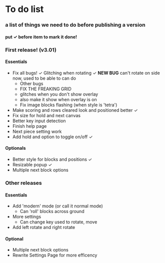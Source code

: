 # To do list
### a list of things we need to do before publishing a version
#### put ✓ before item to mark it done!

### First release! (v3.01)
#### Essentials
* Fix all bugs!
  ✓ Glitching when rotating
  ✓ **NEW BUG** can't rotate on side now, used to be able to can do
  * Other bugs
  * FIX THE FREAKING GRID
   * glitches when you don't show overlay
   * also make it show when overlay is on
  * Fix image blocks flashing (when style is 'tetra')
* Make scoring and rows cleared look and positioned better ✓
* Fix size for hold and next canvas
* Better key input detection
* Finish help page
* Next piece setting work
* Add hold and option to toggle on/off ✓
#### Optionals
* Better style for blocks and positions ✓
* Resizable popup ✓
* Multiple next block options

### Other releases
#### Essentials
* Add 'modern' mode (or call it normal mode)
  * Can 'roll' blocks across ground
* More settings
  * Can change key used to rotate, move
* Add left rotate and right rotate
#### Optional
* Multiple next block options
* Rewrite Settings Page for more efficency
